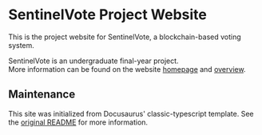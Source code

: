 # SentinelVote Project Website

This is the project website for SentinelVote,
a blockchain-based voting system.

SentinelVote is an undergraduate final-year project. \
More information can be found on the website [homepage] and [overview].

## Maintenance

This site was initialized from Docusaurus' classic-typescript template.
See the [original README] for more information.

[//]: # (Links)
[homepage]: https://sentinelvote.github.io/website/
[overview]: https://sentinelvote.github.io/website/docs/documentation/overview
[original README]: https://github.com/SentinelVote/website/tree/7fe91122d92308f2a2480d8fd255ef2e6eccd50a#readme
[SentinelVote]: https://github.com/SentinelVote